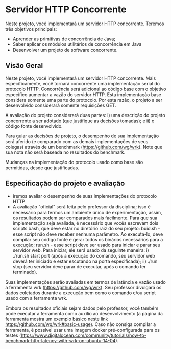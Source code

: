 # Servidor HTTP Concorrente

Neste projeto, você implementará um servidor HTTP concorrente. Teremos três objetivos principais:
* Aprender as primitivas de concorrência de Java;
* Saber aplicar os módulos utilitários de concorrência em Java
* Desenvolver um projeto de software concorrente.

## Visão Geral

Neste projeto, você implementará um servidor HTTP concorrente. Mais especificamente, você tornará concorrente uma implementação serial do protocolo HTTP. Concorrência será adicional ao código base com o objetivo específico aumentar a vazão do servidor HTTP. Esta implementação base considera somente uma parte do protocolo. Por esta razão, o projeto a ser desenvolvido considerará somente requisições GET.

A avaliação do projeto considerará duas partes: i) uma descrição do projeto concorrente a ser adotado (que justifique as decisões tomadas); e ii) o código fonte desenvolvido.

Para guiar as decisões de projeto, o desempenho de sua implementação será aferido (e comparado com as demais implementações de seus colegas) através de um benchmark (https://github.com/wg/wrk). Note que sua nota não será baseada no resultados do benchmark.

Mudanças na implementação do protocolo usado como base são permitidas, desde que justificadas.

## Especificação do projeto e avaliação

* iremos avaliar o desempenho de suas implementações do protocolo HTTP
* A avaliação "oficial" será feita pelo professor da disciplina; isso é necessário para termos um ambiente único de experimentação, assim, os resultados podem ser comparados mais facilmente. Para que sua implementação seja avaliada, é necessário que vocês escrevam dois scripts bash, que deve estar no diretório raiz do seu projeto:
buid.sh - esse script não deve receber nenhuma parâmetro. Ao executá-lo, deve compilar seu código fonte e gerar todos os binários necessários para a execução;
run.sh - esse script deve ser usado para iniciar e parar seu servidor web. Para iniciar, ele será usado da seguinte maneira: i) ./run.sh start port (após a execução do comando, seu servidor web deverá ter iniciado e estar escutando na porta especificada); ii) ./run stop (seu servidor deve parar de executar, após o comando ter terminado).

Suas implementações serão avaliadas em termos de latência e vazão usado a ferramenta wrk (https://github.com/wg/wrk). Seu professor divulgará os dados coletados durante a execução bem como o comando e/ou script usado com a ferramenta wrk.

Embora os resultados oficiais sejam dados pelo professor, você também pode executar a ferramenta como auxílio ao desenvolvimento (a página da ferramenta mostra um exemplo básico neste link https://github.com/wg/wrk#basic-usage). Caso não consiga compilar a ferramenta, é possível usar uma imagem docker pré-configurada para os testes (https://www.digitalocean.com/community/tutorials/how-to-benchmark-http-latency-with-wrk-on-ubuntu-14-04).
